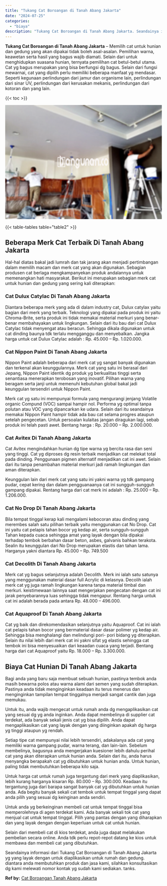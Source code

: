 ```yaml
---
title: "Tukang Cat Boroangan di Tanah Abang Jakarta"
date: "2024-07-25"
categories: 
  - "biaya"
description: "Tukang Cat Boroangan di Tanah Abang Jakarta. Seandainya informasi dari Tukang Cat Boroangan di Tanah Abang Jakarta yg yang layak dengan untuk diaplikasikan u..."
---
```


**Tukang Cat Boroangan di Tanah Abang Jakarta** – Memilih cat untuk hunian dan gedung yang akan dipakai tidak boleh asal-asalan. Pemilihan warna, keawetan serta hasil yang bagus wajib diamati. Selain dari untuk menghidupkan suasana hunian, ternyata pemilihan cat betul-betul utama. Cat yg bagus merupakan yang bisa berfungsi dg bagus. Selain dari fungsi mewarnai, cat yang dipilih perlu memiliki beberapa manfaat yg mendasar. Seperti kegunaan perlindungan dari jamur dan organisme lain, perlindungan dari sinar UV, perlindungan dari kerusakan mekanis, perlindungan dari kotoran dan yang lain.

{{< toc >}}

![Tukang Cat Boroangan di Tanah Abang Jakarta](/images/jasa-cat-murah27.png)

{{< table-tables table="table2" >}}

## Beberapa Merk Cat Terbaik Di Tanah Abang Jakarta

Hal-hal diatas bakal jadi lumrah dan tak jarang akan menjadi pertimbangan dalam memilih macam dan merk cat yang akan digunakan. Sebagian produsen cat berlaga mengkampanyekan produk andalannya untuk memenangkan hati masyarakat. Berikut ini merupakan sebagian merk cat untuk hunian dan gedung yang sering kali diterapkan:

### Cat Dulux Catylac Di Tanah Abang Jakarta

Diantara beberapa merk yang ada di dalam industry cat, Dulux catylax yaitu bagian dari merk yang terbaik. Teknologi yang dipakai pada produk ini yaitu Chroma-Brite, serta produk ini tidak memakai material merkuri yang benar-benar membahayakan untuk lingkungan. Selain dari itu bau dari cat Dulux Catylac tidak menyengat atau beracun. Sehingga dikala digunakan untuk cat dinding baunya tdk terlalu mengganggu dan menyebalkan. Jangka harga untuk cat Dulux Catylac adalah : Rp. 45.000 – Rp. 1.020.000.

### Cat Nippon Paint Di Tanah Abang Jakarta

Nippon Paint adalah beberapa dari merk cat yg sangat banyak digunakan dan terkenal akan keunggulannya. Merk cat yang satu ini berasal dari Jepang, Nippon Paint identik dg produk yg berkualitas tinggi serta senantiasa menerapkan terobosan yang inovatif. Pilihan warna yang beragam serta janji untuk memenuhi kebutuhan global bakal jadi keunggulan tersendiri untuk Nippon Paint.

Merk cat yg satu ini mempunyai formula yang mengurangi jenjang Volatile organic Compund (VOC) sampai hampir nol. Performa yg optimal tanpa polutan atau VOC yang dipancarkan ke udara. Selain dari itu seandainya memakai Nippon Paint hampir tidak ada bau cat selama progres ataupun setelah pengecetan. Untuk persoalan kulaitas jangan diragukan lagi, sebab produk ini telah pasti awet. Bentang harga : Rp. 20.000 – Rp. 2.000.000.

### Cat Avitex Di Tanah Abang Jakarta

Cat Avitex mengindahkan hunian dg tipe warna yg bercita rasa dan seni yang tinggi. Cat yg diproses dg resin terbaik menjadikan cat melekat total pada dinding. Penggunaan pigmen alternatif menjadikan cat ini awet. Selain dari itu tanpa penambahan material merkuri jadi ramah lingkungan dan aman diterapkan.

Keunggulan lain dari merk cat yang satu ini yakni warna yg tdk gampang pudar, cepat kering dan dalam pengguanaanya cat ini sungguh-sungguh gampang dipakai. Rentang harga dari cat merk ini adalah : Rp. 25.000 – Rp. 1.206.000.

### Cat No Drop Di Tanah Abang Jakarta

Bila tempat tinggal kerap kali mengalami kebocoran atau dinding yang merembes salah satu pilihan terbaik yaitu menggunakan cat No Drop. Cat ini yaitu cat pelapis tahan bocor yg kedap air, serta sungguh-sungguh Tahan kepada cuaca sehingga amat yang layak dengan bila dipakai terhadap tembok berbahan dasar beton, asbes, galvanis bahkan terakota. Sealin itu keunggulan dari No Drop merupakan elastis dan tahan lama. Harganya yakni diantara Rp. 45.000 – Rp. 749.500

### Cat Decolith Di Tanah Abang Jakarta

Merk cat yg bagus selanjutnya adalah Decolith. Merk ini ialah satu satunya yang menggunakan material dasar full Acrylic di kelasnya. Decolih ialah merk cat yg juga ramah lingkungan karena tanpa material timbal dan merkuri. keistimewaan lainnya saat mengerjakan pengecatan dengan cat ini jarak penyebarannya luas sehingga tidak mengapur. Rentang harga untuk cat ini adalah berada pada antara Rp. 48.000 – 496.000.

### Cat Aquaproof Di Tanah Abang Jakarta

Cat yg baik dan direkomendasikan selanjutnya yaitu Aquaproof. Cat ini ialah cat pelapis tahan bocor yang bermaterial dasar dasar polimer yg kedap air. Sehingga bisa menghalangi dan melindungi pori- pori bidang yg diterapkan. Selain itu nilai lebih dari merk cat ini yakni sifat yg elastis sehingga cat tembok ini bisa menyesuaikan dari keaadan cuaca yang terjadi. Bentang harga dari cat Aquaproof yaitu Rp. 18.000 – Rp. 3.300.000.

## Biaya Cat Hunian Di Tanah Abang Jakarta

Bagi anda yang baru saja membuat sebuah hunian, pastinya tembok anda masih bewarna polos atau warna alami dari semen yang sudah diterapkan. Pastinya anda tidak menginginkan keadaan itu terus menerus dan menginginkan tampilan tempat tinggalnya menjadi sangat cantik dan juga memukau.

Untuk itu, anda wajib mengecat untuk rumah anda dg mengaplikasikan cat yang sesuai dg yg anda inginkan. Anda dapat membelinya di supplier cat terdekat, ada banyak sekali jenis cat yg bisa dipilih. Anda dapat mengaplikasikan cat yang layak dengan yang diinginkan apakah dg harga yg tinggi ataupun yg rendah.

Setiap tipe cat mempunyai nilai lebih tersendiri, adakalanya ada cat yang memiliki warna gampang pudar, warna terang, dan lain-lain. Sebelum membelinya, bagusnya anda mengerjakan kuesioner lebih dahulu perihal cat yang akan diterapkan untuk hunian anda. Selain dari itu, anda harus menyangka berapakah cat yg dibutuhkan untuk hunian anda. Untuk hunian, paling tidak membutuhkan beberapa kilo saja.

Untuk harga cat untuk rumah juga tergantung dari merk yang diaplikasikan, lebih kurang harganya kisaran Rp. 80.000 – Rp. 300.000. Keadaan itu tergantung juga dari barapa sangat banyak cat yg dibutuhkan untuk hunian anda. Ada begitu banyak sekali cat tembok untuk tempat tinggal yang dapat anda pilih yang sesuai dg keinginan anda sendiri.

Untuk anda yg berkeinginan membeli cat untuk tempat tinggal bisa memperolehnya di agen terdekat kami. Ada banyak sekali tok cat yang menjual cat untuk tempat tinggal. Pilih yang pantas dengan yang diharapkan dan yang layak dengan dengan keperluan untuk cat untuk hunian.

Selain dari membeli cat di kios terdekat, anda juga dapat melakukan pembelian secara online. Anda tdk perlu repot-repot datang ke kios untuk membawa dan membeli cat yang dibutuhkan.

Seandainya informasi dari Tukang Cat Boroangan di Tanah Abang Jakarta yg yang layak dengan untuk diaplikasikan untuk rumah dan gedung. diantara anda membutuhkan produk dan jasa kami, silahkan konsultasikan dg kami melewati nomor kontak yg sudah kami sediakan. tanks.

**Ref by:** [Cat Boroangan Tanah Abang Jakarta](https://id.wikipedia.org/wiki/Cat)

